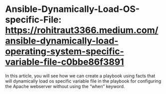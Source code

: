 # Ansible-Dynamically-Load-OS-specific-File: https://rohitraut3366.medium.com/ansible-dynamically-load-operating-system-specific-variable-file-c0bbe86f3891
In this article, you will see how we can create a playbook using facts that will dynamically load os specific variable file in the playbook for configuring the Apache webserver without using the “when” keyword.
